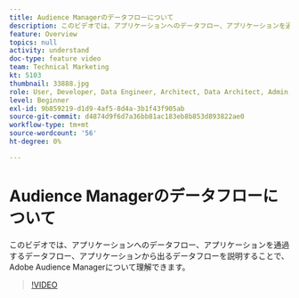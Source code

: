 ```yaml
---
title: Audience Managerのデータフローについて
description: このビデオでは、アプリケーションへのデータフロー、アプリケーションを通過するデータフロー、アプリケーションから出るデータフローを説明することで、Adobe Audience Managerについて理解できます。
feature: Overview
topics: null
activity: understand
doc-type: feature video
team: Technical Marketing
kt: 5103
thumbnail: 33888.jpg
role: User, Developer, Data Engineer, Architect, Data Architect, Admin, Leader
level: Beginner
exl-id: 9b859219-d1d9-4af5-8d4a-3b1f43f905ab
source-git-commit: d4874d9f6d7a36bb81ac183eb8b853d893822ae0
workflow-type: tm+mt
source-wordcount: '56'
ht-degree: 0%

---
```


# Audience Managerのデータフローについて

このビデオでは、アプリケーションへのデータフロー、アプリケーションを通過するデータフロー、アプリケーションから出るデータフローを説明することで、Adobe Audience Managerについて理解できます。

>[!VIDEO](https://video.tv.adobe.com/v/37111/?quality=12&captions=jpn)
